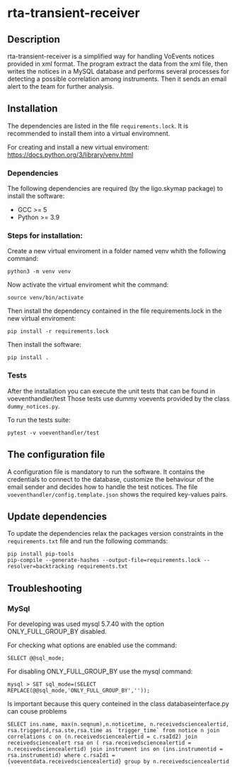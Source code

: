 # rta-transient-receiver

## Description

rta-transient-receiver is a simplified way for handling VoEvents notices provided in xml format.
The program extract the data from the xml file, then writes the notices in a MySQL database and performs several processes for detecting a possible correlation among instruments. Then it sends an email alert to the team for further analysis.

## Installation
The dependencies are listed in the file `requirements.lock`. It is recommended to install them into a virtual enviromnent.

For creating and install a new virtual enviroment: https://docs.python.org/3/library/venv.html

### Dependencies
The following dependencies are required (by the ligo.skymap package) to install the software:
* GCC >= 5
* Python >= 3.9

### Steps for installation:
Create a new virtual enviroment in a folder named venv whith the following command: 
```
python3 -m venv venv
```

Now activate the virtual enviroment whit the command: 
```
source venv/bin/activate
```

Then install the dependency contained in the file requirements.lock in the new virtual enviroment:
```
pip install -r requirements.lock
```

Then install the software:
```
pip install .
```

### Tests
After the installation you can execute the unit tests that can be found in voeventhandler/test
Those tests use dummy voevents provided by the class `dummy_notices.py`.

To run the tests suite:
```
pytest -v voeventhandler/test
```

## The configuration file
A configuration file is mandatory to run the software. It contains the credentials to connect
to the database, customize the behaviour of the email sender and decides how to handle the test notices.
The file `voeventhandler/config.template.json` shows the required key-values pairs.

## Update dependencies
To update the dependencies relax the packages version constraints in the `requirements.txt` file and run the following commands:
```
pip install pip-tools
pip-compile --generate-hashes --output-file=requirements.lock --resolver=backtracking requirements.txt
```

## Troubleshooting

### MySql
For developing was used mysql 5.7.40 with the option ONLY_FULL_GROUP_BY disabled. 

For checking what options are enabled use the command:
```
SELECT @@sql_mode;
```

For disabling ONLY_FULL_GROUP_BY use the mysql command: 
```
mysql > SET sql_mode=(SELECT REPLACE(@@sql_mode,'ONLY_FULL_GROUP_BY',''));
```

Is important because this query conteined in the class databaseinterface.py can couse problems
```
SELECT ins.name, max(n.seqnum),n.noticetime, n.receivedsciencealertid, rsa.triggerid,rsa.ste,rsa.time as `trigger_time` from notice n join correlations c on (n.receivedsciencealertid = c.rsaId2) join receivedsciencealert rsa on ( rsa.receivedsciencealertid = n.receivedsciencealertid) join instrument ins on (ins.instrumentid = rsa.instrumentid) where c.rsaId1 = {voeventdata.receivedsciencealertid} group by n.receivedsciencealertid
```

